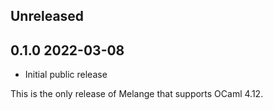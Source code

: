 Unreleased
---------------

0.1.0 2022-03-08
--------------

- Initial public release

This is the only release of Melange that supports OCaml 4.12.

